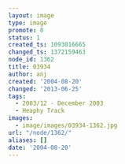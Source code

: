 ```yaml
---
layout: image
type: image
promote: 0
status: 1
created_ts: 1093016665
changed_ts: 1372159463
node_id: 1362
title: 03934
author: anj
created: '2004-08-20'
changed: '2013-06-25'
tags:
  - 2003/12 - December 2003
  - Heaphy Track
images:
  - image/images/03934-1362.jpg
url: "/node/1362/"
aliases: []
date: '2004-08-20'
---
```


